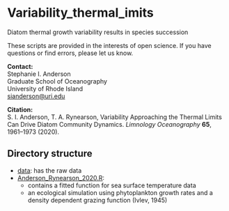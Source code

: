 # Variability_thermal_imits
Diatom thermal growth variability results in species succession 

These scripts are provided in the interests of open science. If you have questions or find errors, please let us know.

**Contact:**<br/>
Stephanie I. Anderson<br/>
Graduate School of Oceanography<br/>
University of Rhode Island<br/>
sianderson@uri.edu<br/>

**Citation:**<br/>
S. I. Anderson, T. A. Rynearson, Variability Approaching the Thermal Limits Can Drive Diatom Community Dynamics. *Limnology Oceanography* **65**, 1961–1973 (2020).

## Directory structure

- [data](data/): has the raw data
- [Anderson_Rynearson_2020.R](Anderson_Rynearson_2020.R): 
	- contains a fitted function for sea surface temperature data
	- an ecological simulation using phytoplankton growth rates and a density dependent grazing function (Ivlev, 1945)
